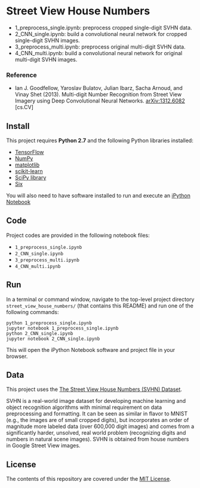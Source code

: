 # Street View House Numbers

- 1_preprocess_single.ipynb: preprocess cropped single-digit SVHN data.
- 2_CNN_single.ipynb: build a convolutional neural network for cropped single-digit SVHN images.
- 3_preprocess_multi.ipynb: preprocess original multi-digit SVHN data.
- 4_CNN_multi.ipynb: build a convolutional neural network for original multi-digit SVHN images.

### Reference

- Ian J. Goodfellow, Yaroslav Bulatov, Julian Ibarz, Sacha Arnoud, and Vinay Shet (2013). Multi-digit Number Recognition from Street View Imagery using Deep Convolutional Neural Networks. [arXiv:1312.6082](https://arxiv.org/abs/1312.6082) [cs.CV]

## Install

This project requires **Python 2.7** and the following Python libraries installed:

- [TensorFlow](http://www.tensorflow.org/)
- [NumPy](http://www.numpy.org/)
- [matplotlib](http://matplotlib.org/)
- [scikit-learn](http://scikit-learn.org/stable/)
- [SciPy library](http://www.scipy.org/scipylib/index.html)
- [Six](http://pypi.python.org/pypi/six/)

You will also need to have software installed to run and execute an [iPython Notebook](http://ipython.org/notebook.html)

## Code

Project codes are provided in the following notebook files:
- `1_preprocess_single.ipynb`
- `2_CNN_single.ipynb`
- `3_preprocess_multi.ipynb`
- `4_CNN_multi.ipynb`

## Run

In a terminal or command window, navigate to the top-level project directory `street_view_house_numbers/` (that contains this README) and run one of the following commands:

```
python 1_preprocess_single.ipynb
jupyter notebook 1_preprocess_single.ipynb
python 2_CNN_single.ipynb
jupyter notebook 2_CNN_single.ipynb
```

This will open the iPython Notebook software and project file in your browser.

## Data

This project uses the [The Street View House Numbers (SVHN) Dataset](http://ufldl.stanford.edu/housenumbers/).

SVHN is a real-world image dataset for developing machine learning and object recognition algorithms with minimal requirement on data preprocessing and formatting. It can be seen as similar in flavor to MNIST (e.g., the images are of small cropped digits), but incorporates an order of magnitude more labeled data (over 600,000 digit images) and comes from a significantly harder, unsolved, real world problem (recognizing digits and numbers in natural scene images). SVHN is obtained from house numbers in Google Street View images. 

## License

The contents of this repository are covered under the [MIT License](LICENSE).
